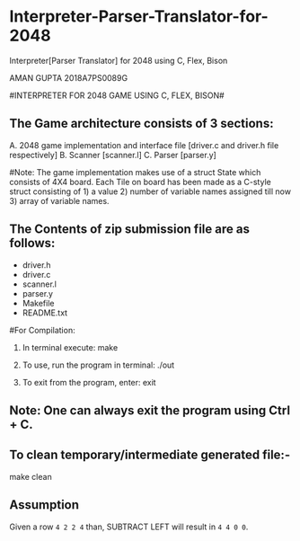 # Interpreter-Parser-Translator-for-2048
Interpreter[Parser Translator] for 2048 using C, Flex, Bison

AMAN GUPTA
2018A7PS0089G

#INTERPRETER FOR 2048 GAME USING C, FLEX, BISON#

## The Game architecture consists of 3 sections:
A. 2048 game implementation and interface file [driver.c and driver.h file respectively]
B. Scanner [scanner.l]
C. Parser [parser.y]

#Note: The game implementation makes use of a struct State which consists of 4X4 board. Each Tile on board has been made as a C-style struct consisting of 1) a value 2) number of variable names assigned till now 3) array of variable names.


## The Contents of zip submission file are as follows:
* driver.h
* driver.c
* scanner.l
* parser.y 
* Makefile 
* README.txt


#For Compilation:

1) In terminal execute:
make

2) To use, run the program in terminal:
./out 

3) To exit from the program, enter: 
exit

## Note: One can always exit the program using Ctrl + C.

## To clean temporary/intermediate generated file:-
make clean

## Assumption
 
Given a row ` 4 2 2 4 ` than, SUBTRACT LEFT will result in ` 4 4 0 0 `.


